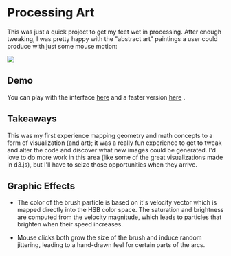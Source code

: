 # Processing Art

This was just a quick project to get my feet wet in processing. After enough tweaking, I was pretty happy with the "abstract art" paintings a user could produce with just some mouse motion:

<img src="http://petercottle.com/miscPics/abstract.png"/>

## Demo

You can play with the interface [here](http://petercottle.com/experiment/abstractArt.html) and a faster version [here](http://petercottle.com/experiment/abstractArt_fast.html) .

## Takeaways

This was my first experience mapping geometry and math concepts to a form of visualization (and art); it was a really fun experience to get to tweak and alter the code and discover what new images could be generated. I'd love to do more work in this area (like some of the great visualizations made in d3.js), but I'll have to seize those opportunities when they arrive.

## Graphic Effects

* The color of the brush particle is based on it's velocity vector which is mapped directly into the HSB color space. The saturation and brightness are computed from the velocity magnitude, which leads to particles that brighten when their speed increases.

* Mouse clicks both grow the size of the brush and induce random jittering, leading to a hand-drawn feel for certain parts of the arcs.


